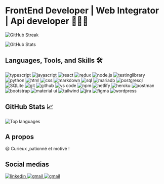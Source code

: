 # FrontEnd Developer | Web Integrator | Api developer  👨🏾‍💻


![GitHub Streak](http://github-readme-streak-stats.herokuapp.com?user=franckDev21&theme=elegant&date_format=M%20j%5B%2C%20Y%5D)

![GitHub Stats](https://github-readme-stats.vercel.app/api?username=franckDev21&theme=tokyonight&count_private=true&show_icons=true&hide=stars)

   
## Languages, Tools, and Skills 🛠
<div>
    <img src="https://img.shields.io/badge/TypeScript-3178C6?style=for-the-badge&logo=typescript&logoColor=white" alt="typescript" />
    <img src="https://img.shields.io/badge/JavaScript-F7DF1E?style=for-the-badge&logo=javascript&logoColor=black" alt="javascript" />
    <img src="https://img.shields.io/badge/React-61DAFB?style=for-the-badge&logo=react&logoColor=black" alt="react" />
    <img src="https://img.shields.io/badge/Redux-764ABC?style=for-the-badge&logo=redux&logoColor=white" alt="redux" />
    <img src="https://img.shields.io/badge/Node.js-339933?style=for-the-badge&logo=node-dot-js&logoColor=white" alt="node.js" />
    <img src="https://img.shields.io/badge/testing%20library-E33332?style=for-the-badge&logo=testinglibrary&logoColor=white" alt="testinglibrary" />
    <img src="https://img.shields.io/badge/python-3776AB?style=for-the-badge&logo=python&logoColor=white" alt="python" />
    <img src="https://img.shields.io/badge/HTML-E34F26?style=for-the-badge&logo=html5&logoColor=white" alt="html" />
    <img src="https://img.shields.io/badge/CSS-1572B6?style=for-the-badge&logo=css3&logoColor=white" alt="css" />
    <img src="https://img.shields.io/badge/Markdown-000000?style=for-the-badge&logo=markdown&logoColor=white" alt="markdown" />
    <img src="https://img.shields.io/badge/SQL-407AFC?style=for-the-badge&logo=icloud&logoColor=white" alt="sql" />
    <img src="https://img.shields.io/badge/Mariadb-003545?style=for-the-badge&logo=mariadb&logoColor=white" alt="mariadb" />
    <img src="https://img.shields.io/badge/Postgresql-336791?style=for-the-badge&logo=postgresql&logoColor=white" alt="postgresql" />
    <img src="https://img.shields.io/badge/Sqlite-003B57?style=for-the-badge&logo=sqlite&logoColor=white" alt="SQLite" />
    <img src="https://img.shields.io/badge/Git-F05032?style=for-the-badge&logo=git&logoColor=white" alt="git" />
    <img src="https://img.shields.io/badge/GitHub-100000?style=for-the-badge&logo=github&logoColor=white" alt="github" />
    <img src="https://img.shields.io/badge/VS%20Code-007ACC?style=for-the-badge&logo=visual%20studio%20code&logoColor=white" alt="vs code" />
    <img src="https://img.shields.io/badge/npm-CB3837?style=for-the-badge&logo=npm&logoColor=white" alt="npm" />
    <img src="https://img.shields.io/badge/Netlify-00C7B7?style=for-the-badge&logo=netlify&logoColor=white" alt="netlify" />
    <img src="https://img.shields.io/badge/Heroku-430098?style=for-the-badge&logo=heroku&logoColor=white" alt="heroku" />
    <img src="https://img.shields.io/badge/Postman-FF6C37?style=for-the-badge&logo=postman&logoColor=white" alt="postman" />
    <img src="https://img.shields.io/badge/Bootstrap-7952B3?style=for-the-badge&logo=bootstrap&logoColor=white" alt="bootstrap" />
    <img src="https://img.shields.io/badge/Material--ui-0081CB?style=for-the-badge&logo=material-ui&logoColor=white" alt="material ui" />
    <img src="https://img.shields.io/badge/Tailwind%20css-35BDB2?style=for-the-badge&logo=tailwind%20css%20react&logoColor=white" alt="tailwind" />
    <img src="https://img.shields.io/badge/Jira-0052CC?style=for-the-badge&logo=jira&logoColor=white" alt="jira" />
    <img src="https://img.shields.io/badge/Figma-F24E1E?style=for-the-badge&logo=figma&logoColor=white" alt="figma" />
    <img src="https://img.shields.io/badge/wordpress-21759b?style=for-the-badge&logo=wordpress&logoColor=white" alt="wordpress" />
</div>


## GitHub Stats 📈
<div>
   <img src="https://github-readme-stats.vercel.app/api/top-langs?username=franckDev21&layout=compact&hide_border=true&langs_count=10" alt="Top languages" />
<div>


## A propos

😃 Curieux ,pationné et motivé !

## Social medias
 
<a href="https://www.linkedin.com/in/francklin-tiomela-687693204/">
<img src="https://img.shields.io/badge/LinkedIn-blue?logo=linkedin&logoColor=white&style=for-the-badge" alt="linkedin" />
</a>

<a href="mailto:francktiomela12@gmail.com">
<img src="https://img.shields.io/badge/Gmail-red?logo=gmail&logoColor=white&style=for-the-badge" alt="gmail" />
</a>

<a href="https://twitter.com/FranckDonfack">
<img src="https://img.shields.io/badge/Twitter-blue?logo=linkedin&logoColor=white&style=for-the-badge" alt="gmail" />
</a>

